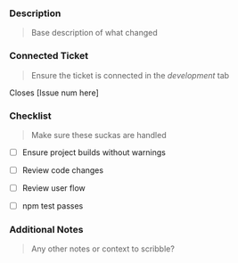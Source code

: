### Description
> Base description of what changed



### Connected Ticket
> Ensure the ticket is connected in the _development_ tab

Closes [Issue num here]

### Checklist
> Make sure these suckas are handled
- [ ] Ensure project builds without warnings
- [ ] Review code changes
- [ ] Review user flow
- [ ] npm test passes



### Additional Notes
> Any other notes or context to scribble?


